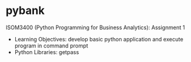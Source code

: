 # pybank

ISOM3400 (Python Programming for Business Analytics): Assignment 1

- Learning Objectives: develop basic python application and execute program in command prompt
- Python Libraries: getpass
 
